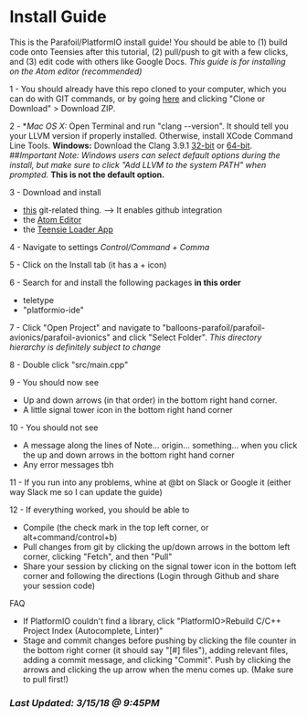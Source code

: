 # Install Guide
This is the Parafoil/PlatformIO install guide! You should be able to (1) build code onto Teensies after this tutorial, (2) pull/push to git with a few clicks, and (3) edit code with others like Google Docs. *This guide is for installing on the Atom editor (recommended)*


1 - You should already have this repo cloned to your computer, which you can do with GIT commands, or by going [here](https://github.com/stanford-ssi/balloons-Parafoil) and clicking "Clone or Download" > Download ZIP.

2 - **Mac OS X:* Open Terminal and run "clang --version". It should tell you your LLVM version if properly installed. Otherwise, install XCode Command Line Tools.
    **Windows:** Download the Clang 3.9.1 [32-bit](http://releases.llvm.org/3.9.1/LLVM-3.9.1-win32.exe) or [64-bit](http://releases.llvm.org/3.9.1/LLVM-3.9.1-win64.exe).
    ##*Important Note: Windows users can select default options during the install, but make sure to click "Add LLVM to the system PATH" when prompted.* **This is not the default option.**

3 - Download and install
 - [this](https://git-scm.com/downloads) git-related thing. --> It enables github integration
 - the [Atom Editor](https://atom.io/)
 - the [Teensie Loader App](https://www.pjrc.com/teensy/loader.html)

4 - Navigate to settings *Control/Command + Comma*

5 - Click on the Install tab (it has a + icon)

6 - Search for and install the following packages **in this order**
 - teletype
 - "platformio-ide"

7 - Click "Open Project" and navigate to "balloons-parafoil/parafoil-avionics/parafoil-avionics" and click "Select Folder". *This directory hierarchy is definitely subject to change*

8 - Double click "src/main.cpp"

9 - You should now see
 - Up and down arrows (in that order) in the bottom right hand corner.
 - A little signal tower icon in the bottom right hand corner

10 - You should not see
 - A message along the lines of Note... origin... something... when you click the up and down arrows in the bottom right hand corner
 - Any error messages tbh

11 - If you run into any problems, whine at @bt on Slack or Google it (either way Slack me so I can update the guide)

12 - If everything worked, you should be able to
 - Compile (the check mark in the top left corner, or alt+command/control+b)
 - Pull changes from git by clicking the up/down arrows in the bottom left corner, clicking "Fetch", and then "Pull"
 - Share your session by clicking on the signal tower icon in the bottom left corner and following the directions (Login through Github and share your session code)

 FAQ
 - If PlatformIO couldn't find a library, click "PlatformIO>Rebuild C/C++ Project Index (Autocomplete, Linter)"
 - Stage and commit changes before pushing by clicking the file counter in the bottom right corner (it should say "[#] files"), adding relevant files, adding a commit message, and clicking "Commit". Push by clicking the arrows and clicking the up arrow when the menu comes up. (Make sure to pull first!)

### *Last Updated: 3/15/18 @ 9:45PM*
